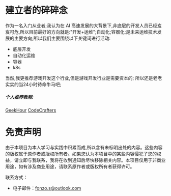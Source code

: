 # 建立者的碎碎念

作为一名入门从业者;我认为在 AI 高速发展的大背景下,非底层的开发人员已经岌岌可危,所以目前最好的方向就是:"开发+运维";自动化;容器化;是未来运维技术发展的主要方向;所以我们主要围绕以下关键词进行活动:
- 底层开发
- 自动化运维
- 容器
- k8s

当然,我更推荐游戏开发这个行业,但是游戏开发行业是需要资本的;
所以还是老老实实的当24小时待命牛马吧;

##### 个人推荐教程:

[GeekHour](https://youtube.com/@geekhour_net?si=2nv5kKkzAAIBHph_)
[CodeCrafters](https://app.codecrafters.io/r/zealous-crocodile-405852)

# 免责声明

由于本项目为本人学习与实践中积累而成,所以含有未标明出处的内容。这些内容的版权属于原作者或版权所有者。如果您认为本项目中的某些内容侵犯了您的权益，请立即与我联系，我将在收到通知后尽快移除相关内容。本项目仅用于非商业用途，如有涉及商业用途，请联系原作者或版权所有者获得许可。

联系方式：
- 电子邮件：fonzo.s@outlook.com
